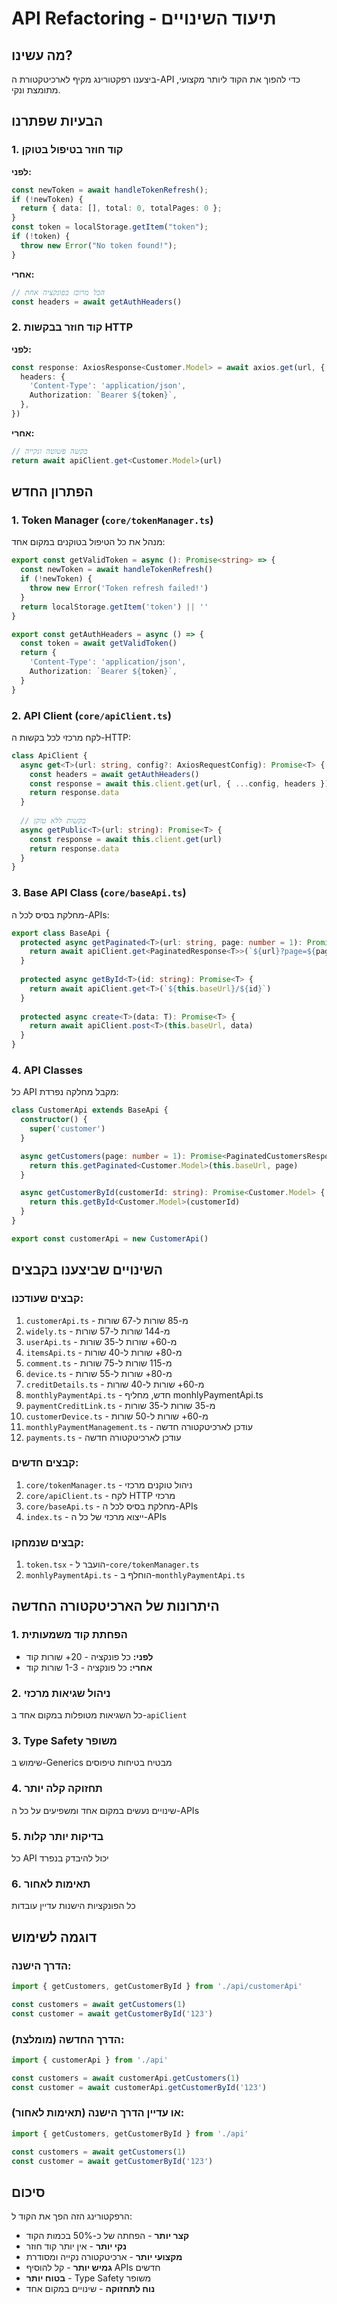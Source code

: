# API Refactoring - תיעוד השינויים

## מה עשינו?

ביצענו רפקטורינג מקיף לארכיטקטורת ה-API כדי להפוך את הקוד ליותר מקצועי, מתומצת ונקי.

## הבעיות שפתרנו

### 1. קוד חוזר בטיפול בטוקן
**לפני:**
```typescript
const newToken = await handleTokenRefresh();
if (!newToken) {
  return { data: [], total: 0, totalPages: 0 };
}
const token = localStorage.getItem("token");
if (!token) {
  throw new Error("No token found!");
}
```

**אחרי:**
```typescript
// הכל מרוכז בפונקציה אחת
const headers = await getAuthHeaders()
```

### 2. קוד חוזר בבקשות HTTP
**לפני:**
```typescript
const response: AxiosResponse<Customer.Model> = await axios.get(url, {
  headers: {
    'Content-Type': 'application/json',
    Authorization: `Bearer ${token}`,
  },
})
```

**אחרי:**
```typescript
// בקשה פשוטה ונקייה
return await apiClient.get<Customer.Model>(url)
```

## הפתרון החדש

### 1. Token Manager (`core/tokenManager.ts`)
מנהל את כל הטיפול בטוקנים במקום אחד:

```typescript
export const getValidToken = async (): Promise<string> => {
  const newToken = await handleTokenRefresh()
  if (!newToken) {
    throw new Error('Token refresh failed!')
  }
  return localStorage.getItem('token') || ''
}

export const getAuthHeaders = async () => {
  const token = await getValidToken()
  return {
    'Content-Type': 'application/json',
    Authorization: `Bearer ${token}`,
  }
}
```

### 2. API Client (`core/apiClient.ts`)
לקח מרכזי לכל בקשות ה-HTTP:

```typescript
class ApiClient {
  async get<T>(url: string, config?: AxiosRequestConfig): Promise<T> {
    const headers = await getAuthHeaders()
    const response = await this.client.get(url, { ...config, headers })
    return response.data
  }
  
  // בקשות ללא טוקן
  async getPublic<T>(url: string): Promise<T> {
    const response = await this.client.get(url)
    return response.data
  }
}
```

### 3. Base API Class (`core/baseApi.ts`)
מחלקת בסיס לכל ה-APIs:

```typescript
export class BaseApi {
  protected async getPaginated<T>(url: string, page: number = 1): Promise<PaginatedResponse<T>> {
    return await apiClient.get<PaginatedResponse<T>>(`${url}?page=${page}`)
  }
  
  protected async getById<T>(id: string): Promise<T> {
    return await apiClient.get<T>(`${this.baseUrl}/${id}`)
  }
  
  protected async create<T>(data: T): Promise<T> {
    return await apiClient.post<T>(this.baseUrl, data)
  }
}
```

### 4. API Classes
כל API מקבל מחלקה נפרדת:

```typescript
class CustomerApi extends BaseApi {
  constructor() {
    super('customer')
  }

  async getCustomers(page: number = 1): Promise<PaginatedCustomersResponse> {
    return this.getPaginated<Customer.Model>(this.baseUrl, page)
  }

  async getCustomerById(customerId: string): Promise<Customer.Model> {
    return this.getById<Customer.Model>(customerId)
  }
}

export const customerApi = new CustomerApi()
```

## השינויים שביצענו בקבצים

### קבצים שעודכנו:
1. `customerApi.ts` - מ-85 שורות ל-67 שורות
2. `widely.ts` - מ-144 שורות ל-57 שורות  
3. `userApi.ts` - מ-60+ שורות ל-35 שורות
4. `itemsApi.ts` - מ-80+ שורות ל-40 שורות
5. `comment.ts` - מ-115 שורות ל-75 שורות
6. `device.ts` - מ-80+ שורות ל-55 שורות
7. `creditDetails.ts` - מ-60+ שורות ל-40 שורות
8. `monthlyPaymentApi.ts` - חדש, מחליף monhlyPaymentApi.ts
9. `paymentCreditLink.ts` - מ-35 שורות ל-35 שורות
10. `customerDevice.ts` - מ-60+ שורות ל-50 שורות
11. `monthlyPaymentManagement.ts` - עודכן לארכיטקטורה חדשה
12. `payments.ts` - עודכן לארכיטקטורה חדשה

### קבצים חדשים:
1. `core/tokenManager.ts` - ניהול טוקנים מרכזי
2. `core/apiClient.ts` - לקח HTTP מרכזי
3. `core/baseApi.ts` - מחלקת בסיס לכל ה-APIs
4. `index.ts` - ייצוא מרכזי של כל ה-APIs

### קבצים שנמחקו:
1. `token.tsx` - הועבר ל-`core/tokenManager.ts`
2. `monhlyPaymentApi.ts` - הוחלף ב-`monthlyPaymentApi.ts`

## היתרונות של הארכיטקטורה החדשה

### 1. הפחתת קוד משמעותית
- **לפני:** כל פונקציה - 20+ שורות קוד
- **אחרי:** כל פונקציה - 1-3 שורות קוד

### 2. ניהול שגיאות מרכזי
כל השגיאות מטופלות במקום אחד ב-`apiClient`

### 3. Type Safety משופר
שימוש ב-Generics מבטיח בטיחות טיפוסים

### 4. תחזוקה קלה יותר
שינויים נעשים במקום אחד ומשפיעים על כל ה-APIs

### 5. בדיקות יותר קלות
כל API יכול להיבדק בנפרד

### 6. תאימות לאחור
כל הפונקציות הישנות עדיין עובדות

## דוגמה לשימוש

### הדרך הישנה:
```typescript
import { getCustomers, getCustomerById } from './api/customerApi'

const customers = await getCustomers(1)
const customer = await getCustomerById('123')
```

### הדרך החדשה (מומלצת):
```typescript
import { customerApi } from './api'

const customers = await customerApi.getCustomers(1)
const customer = await customerApi.getCustomerById('123')
```

### או עדיין הדרך הישנה (תאימות לאחור):
```typescript
import { getCustomers, getCustomerById } from './api'

const customers = await getCustomers(1)
const customer = await getCustomerById('123')
```

## סיכום

הרפקטורינג הזה הפך את הקוד ל:
- **קצר יותר** - הפחתה של כ-50% בכמות הקוד
- **נקי יותר** - אין יותר קוד חוזר
- **מקצועי יותר** - ארכיטקטורה נקייה ומסודרת
- **גמיש יותר** - קל להוסיף APIs חדשים
- **בטוח יותר** - Type Safety משופר
- **נוח לתחזוקה** - שינויים במקום אחד

